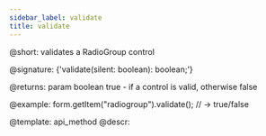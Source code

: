 ```yaml
---
sidebar_label: validate
title: validate
---          
```


@short: validates a RadioGroup control
 
@signature: {'validate(silent: boolean): boolean;'}

@returns:
param   boolean     true - if a control is valid, otherwise false

@example:
form.getItem("radiogroup").validate();
// -> true/false


@template: api_method
@descr:


